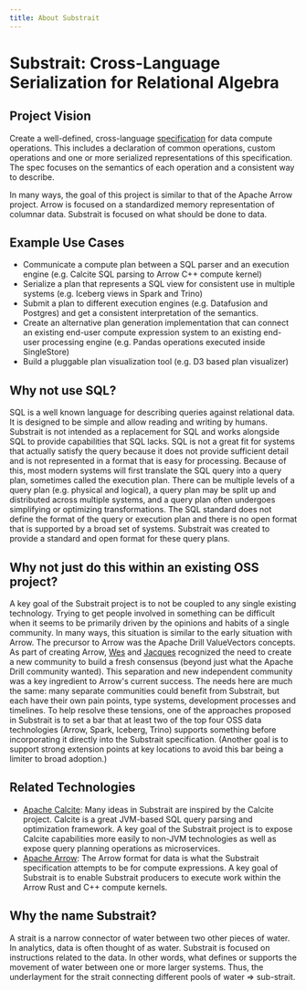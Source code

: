 ```yaml
---
title: About Substrait
---
```

# Substrait: Cross-Language Serialization for Relational Algebra



## Project Vision

Create a well-defined, cross-language [specification](spec/specification) for data compute operations. This includes a declaration of common operations, custom operations and one or more serialized representations of this specification. The spec focuses on the semantics of each operation and a consistent way to describe.

In many ways, the goal of this project is similar to that of the Apache Arrow project. Arrow is focused on a standardized memory representation of columnar data. Substrait is focused on what should be done to data.



## Example Use Cases

* Communicate a compute plan between a SQL parser and an execution engine (e.g. Calcite SQL parsing to Arrow C++ compute kernel)
* Serialize a plan that represents a SQL view for consistent use in multiple systems (e.g. Iceberg views in Spark and Trino)
* Submit a plan to different execution engines (e.g. Datafusion and Postgres) and get a consistent interpretation of the semantics.
* Create an alternative plan generation implementation that can connect an existing end-user compute expression system to an existing end-user processing engine (e.g. Pandas operations executed inside SingleStore)
* Build a pluggable plan visualization tool (e.g. D3 based plan visualizer)



## Why not use SQL?

SQL is a well known language for describing queries against relational data.  It is designed to be simple and allow reading
and writing by humans.  Substrait is not intended as a replacement for SQL and works alongside SQL to provide capabilities that
SQL lacks.  SQL is not a great fit for systems that actually satisfy the query because it does not provide sufficient detail and
is not represented in a format that is easy for processing.  Because of this, most modern systems will first translate the SQL query
into a query plan, sometimes called the execution plan.  There can be multiple levels of a query plan (e.g. physical and logical),
a query plan may be split up and distributed across multiple systems, and a query plan often undergoes simplifying or optimizing
transformations. The SQL standard does not define the format of the query or execution plan and there is no open format that is
supported by a broad set of systems.  Substrait was created to provide a standard and open format for these query plans.



## Why not just do this within an existing OSS project?

A key goal of the Substrait project is to not be coupled to any single existing technology. Trying to get people involved in something can be difficult when it seems to be primarily driven by the opinions and habits of a single community. In many ways, this situation is similar to the early situation with Arrow. The precursor to Arrow was the Apache Drill ValueVectors concepts. As part of creating Arrow, [Wes](https://www.linkedin.com/in/wesmckinn/) and [Jacques](https://www.linkedin.com/in/jacquesnadeau/) recognized the need to create a new community to build a fresh consensus (beyond just what the Apache Drill community wanted). This separation and new independent community was a key ingredient to Arrow's current success. The needs here are much the same: many separate communities could benefit from Substrait, but each have their own pain points, type systems, development processes and timelines. To help resolve these tensions, one of the approaches proposed in Substrait is to set a bar that at least two of the top four OSS data technologies (Arrow, Spark, Iceberg, Trino) supports something before incorporating it directly into the Substrait specification. (Another goal is to support strong extension points at key locations to avoid this bar being a limiter to broad adoption.)



## Related Technologies

* [Apache Calcite](https://calcite.apache.org/): Many ideas in Substrait are inspired by the Calcite project. Calcite is a great JVM-based SQL query parsing and optimization framework. A key goal of the Substrait project is to expose Calcite capabilities more easily to non-JVM technologies as well as expose query planning operations as microservices.
* [Apache Arrow](https://arrow.apache.org/): The Arrow format for data is what the Substrait specification attempts to be for compute expressions. A key goal of Substrait is to enable Substrait producers to execute work within the Arrow Rust and C++ compute kernels.



## Why the name Substrait?

A strait is a narrow connector of water between two other pieces of water. In analytics, data is often thought of as water. Substrait is focused on instructions related to the data. In other words, what defines or supports the movement of water between one or more larger systems. Thus, the underlayment for the strait connecting different pools of water => sub-strait.
